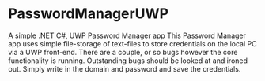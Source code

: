 # PasswordManagerUWP
A simple .NET C#, UWP Password Manager app
This Password Manager app uses simple file-storage of text-files to store credentials on the local PC via a UWP front-end.
There are a couple, or so bugs however the core functionality is running. Outstanding bugs should be looked at and ironed out.
Simply write in the domain and password and save the credentials.
